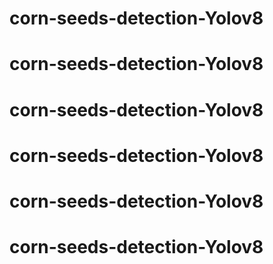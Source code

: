 # corn-seeds-detection-Yolov8
# corn-seeds-detection-Yolov8
# corn-seeds-detection-Yolov8
# corn-seeds-detection-Yolov8
# corn-seeds-detection-Yolov8
# corn-seeds-detection-Yolov8
